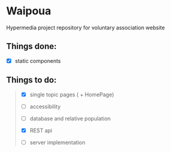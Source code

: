 # Waipoua
Hypermedia project repository for voluntary association website

## Things done:
- [x] static components

## Things to do:
> - [x] single topic pages ( + HomePage)
>
> - [ ] accessibility
>
> - [ ] database and relative population
>
> - [x] REST api
>
> - [ ] server implementation
